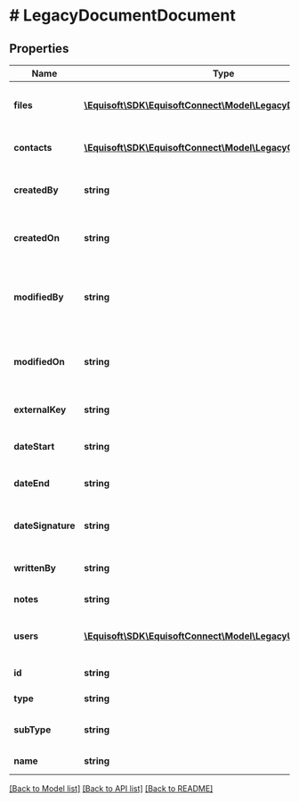 # # LegacyDocumentDocument

## Properties

Name | Type | Description | Notes
------------ | ------------- | ------------- | -------------
**files** | [**\Equisoft\SDK\EquisoftConnect\Model\LegacyDocumentFile[]**](LegacyDocumentFile.md) | Files contained inside the document | [optional]
**contacts** | [**\Equisoft\SDK\EquisoftConnect\Model\LegacyContactContact[]**](LegacyContactContact.md) | List of linked contacts | [optional]
**createdBy** | **string** | email of user who created the document | [optional]
**createdOn** | **string** | date of creation of the document | [optional]
**modifiedBy** | **string** | email of user who last modified the document | [optional]
**modifiedOn** | **string** | date of the last modification of the document | [optional]
**externalKey** | **string** | external key of the document | [optional]
**dateStart** | **string** | date start of the document | [optional]
**dateEnd** | **string** | date end of the document | [optional]
**dateSignature** | **string** | date signature of the document | [optional]
**writtenBy** | **string** | author of the document | [optional]
**notes** | **string** | notes of the document | [optional]
**users** | [**\Equisoft\SDK\EquisoftConnect\Model\LegacyUser[]**](LegacyUser.md) | users related to the document | [optional]
**id** | **string** | id of the document | [optional]
**type** | **string** | type of the document | [optional]
**subType** | **string** | subtype of the document | [optional]
**name** | **string** | name of the document | [optional]

[[Back to Model list]](../../README.md#models) [[Back to API list]](../../README.md#endpoints) [[Back to README]](../../README.md)

